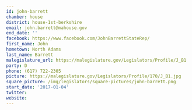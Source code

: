 ```yaml
---
id: john-barrett
chamber: house
district: house-1st-berkshire
email: john.barrett@mahouse.gov
end_date: ''
facebook: https://www.facebook.com/JohnBarrettStateRep/
first_name: John
hometown: North Adams
last_name: Barrett
malegislature_url: https://malegislature.gov/Legislators/Profile/J_B1
party: D
phone: (617) 722-2305
picture: https://malegislature.gov/Legislators/Profile/170/J_B1.jpg
square_picture: /img/legislators/square-pictures/john-barrett.png
start_date: '2017-01-04'
twitter:
website:
---
```

